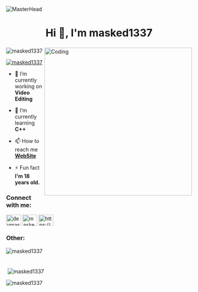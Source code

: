 ![MasterHead](https://discordapp.com/channels/@me/1272856338409459743/1423773019695747112)
<h1 align="center">Hi 👋, I'm masked1337</h1>
<h3 align="center"></h3>
<img align="right" alt="Coding" width="400" src="https://i.pinimg.com/736x/d8/c6/5e/d8c65eabca09430c76c61ff1ac766b86.jpg">

<p align="left"> <img src="https://komarev.com/ghpvc/?username=masked1337&label=Profile%20views&color=0e75b6&style=flat" alt="masked1337" /> </p>

<p align="left"> <a href="https://twitter.com/devmasked1337" target="blank"><img src="https://img.shields.io/twitter/follow/masked1337?logo=twitter&style=for-the-badge" alt="masked1337" /></a> </p>

- 🔭 I’m currently working on **Video Editing**

- 🌱 I’m currently learning **C++**

- 📫 How to reach me **[WebSite](https://masked1337.github.io/)**

- ⚡ Fun fact **I'm 18 years old.**

<h3 align="left">Connect with me:</h3>
<p align="left">
<a href="https://twitter.com/devmasked1337" target="blank"><img align="center" src="https://raw.githubusercontent.com/rahuldkjain/github-profile-readme-generator/master/src/images/icons/Social/twitter.svg" alt="devmasked1337" height="30" width="40" /></a>
<a href="https://www.youtube.com/c/masked1337" target="blank"><img align="center" src="https://raw.githubusercontent.com/rahuldkjain/github-profile-readme-generator/master/src/images/icons/Social/youtube.svg" alt="masked1337" height="30" width="40" /></a>
<a href="https://discord.gg/aZJk7Aufh6" target="blank"><img align="center" src="https://raw.githubusercontent.com/rahuldkjain/github-profile-readme-generator/master/src/images/icons/Social/discord.svg" alt="https://discord.gg/ANEqSMmH7w" height="30" width="40" /></a>
</p>

<h3 align="left">Other:</h3>
<p align="left"> <a href="https://www.youtube.com/watch?v=Ses47kZTwUU&t=24s" target="_blank" rel="noreferrer"> <img height="40"/> </a> <a 

<p><img align="left" src="https://github-readme-stats.vercel.app/api/top-langs?username=masked1337&show_icons=true&locale=en&layout=compact" alt="masked1337" /></p>

<p>&nbsp;<img align="center" src="https://github-readme-stats.vercel.app/api?username=masked1337&show_icons=true&locale=en" alt="masked1337" /></p>

<p><img align="center" src="https://github-readme-streak-stats.herokuapp.com/?user=masked1337&" alt="masked1337" /></p>
